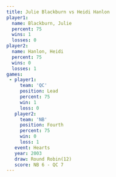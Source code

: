 ```yaml
---
title: Julie Blackburn vs Heidi Hanlon
player1:                
  name: Blackburn, Julie
  percent: 75           
  wins: 1               
  losses: 0             
player2:                
  name: Hanlon, Heidi   
  percent: 75           
  wins: 0               
  losses: 1             
games:
 - player1:        
     team: 'QC'    
     position: Lead
     percent: 75   
     win: 1        
     loss: 0       
   player2:          
     team: 'NB'      
     position: Fourth
     percent: 75     
     win: 0          
     loss: 1         
   event: Hearts        
   year: 2003           
   draw: Round Robin(12)
   score: NB 6 - QC 7   
---
```

